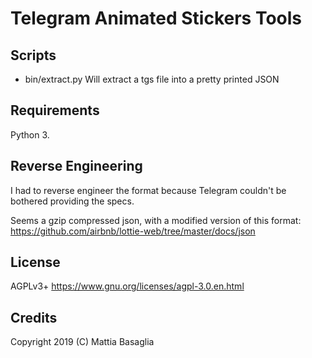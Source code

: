 Telegram Animated Stickers Tools
================================


Scripts
-------

* bin/extract.py Will extract a tgs file into a pretty printed JSON


Requirements
------------

Python 3.


Reverse Engineering
-------------------

I had to reverse engineer the format because Telegram couldn't be bothered
providing the specs.

Seems a gzip compressed json, with a modified version of this format:
https://github.com/airbnb/lottie-web/tree/master/docs/json


License
-------

AGPLv3+ https://www.gnu.org/licenses/agpl-3.0.en.html


Credits
-------

Copyright 2019 (C) Mattia Basaglia
